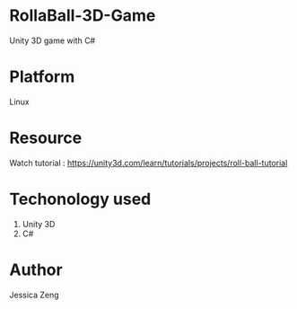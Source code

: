 # RollaBall-3D-Game
Unity 3D game with C#

# Platform
Linux

# Resource 
Watch tutorial : https://unity3d.com/learn/tutorials/projects/roll-ball-tutorial

# Techonology used
1. Unity 3D
2. C#

# Author 
Jessica Zeng
